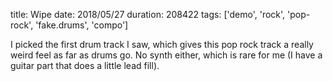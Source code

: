 title: Wipe
date: 2018/05/27
duration: 208422
tags: ['demo', 'rock', 'pop-rock', 'fake.drums', 'compo']

I picked the first drum track I saw, which gives this pop rock track a really weird feel as far as drums go. No synth either, which is rare for me (I have a guitar part that does a little lead fill).
